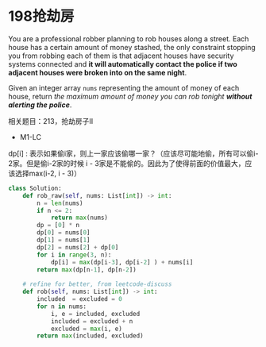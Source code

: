 # 198抢劫房

You are a professional robber planning to rob houses along a street. Each house has a certain amount of money stashed, the only constraint stopping you from robbing each of them is that adjacent houses have security systems connected and **it will automatically contact the police if two adjacent houses were broken into on the same night**.

Given an integer array `nums` representing the amount of money of each house, return *the maximum amount of money you can rob tonight **without alerting the police***.



相关题目：213，抢劫房子Ⅱ



* M1-LC

dp[i] : 表示如果偷i家，则上一家应该偷哪一家？（应该尽可能地偷，所有可以偷i-2家。但是偷i-2家的时候 i - 3家是不能偷的。因此为了使得前面的价值最大，应该选择max(i-2, i - 3)）

```python
class Solution:
    def rob_raw(self, nums: List[int]) -> int:
        n = len(nums)
        if n <= 2:
            return max(nums)
        dp = [0] * n
        dp[0] = nums[0]
        dp[1] = nums[1]
        dp[2] = nums[2] + dp[0]
        for i in range(3, n):
            dp[i] = max(dp[i-3], dp[i-2] ) + nums[i]
        return max(dp[n-1], dp[n-2])
    
    # refine for better, from leetcode-discuss
    def rob(self, nums: List[int]) -> int:
        included  = excluded = 0
        for n in nums:
            i, e = included, excluded
            included = excluded + n
            excluded = max(i, e)
        return max(included, excluded)
```



